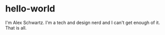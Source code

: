# hello-world

I'm Alex Schwartz. I'm a tech and design nerd and I can't get enough of it. That is all.

